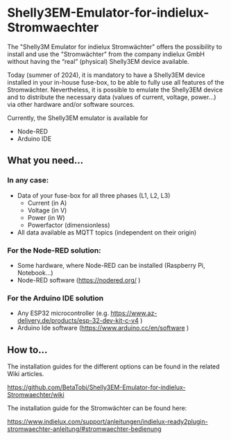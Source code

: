# Shelly3EM-Emulator-for-indielux-Stromwaechter

The "Shelly3M Emulator for indielux Stromwächter" offers the possibility to install and use the "Stromwächter" from the company indielux GmbH without having the “real” (physical) Shelly3EM device available.

Today (summer of 2024), it is mandatory to have a Shelly3EM device installed in your in-house fuse-box, to be able to fully use all features of the Stromwächter.
Nevertheless, it is possible to emulate the Shelly3EM device and to distribute the necessary data (values of current, voltage, power…) via other hardware and/or software sources.

Currently, the Shelly3EM emulator is available for
+ Node-RED
+ Arduino IDE



## What you need…

### In any case:
+ Data of your fuse-box for all three phases (L1, L2, L3)
  + Current (in A)
  + Voltage (in V)
  + Power (in W)
  + Powerfactor (dimensionless)
+ All data available as MQTT topics (independent on their origin)

### For the Node-RED solution:
+ Some hardware, where Node-RED can be installed (Raspberry Pi, Notebook…)
+ Node-RED software (https://nodered.org/ )

### For the Arduino IDE solution
+ Any ESP32 microcontroller (e.g. https://www.az-delivery.de/products/esp-32-dev-kit-c-v4 )
+ Arduino Ide software (https://www.arduino.cc/en/software )



## How to…

The installation guides for the different options can be found in the related Wiki articles.

https://github.com/BetaTobi/Shelly3EM-Emulator-for-indielux-Stromwaechter/wiki

The installation guide for the Stromwächter can be found here:

https://www.indielux.com/support/anleitungen/indielux-ready2plugin-stromwaechter-anleitung/#stromwaechter-bedienung
